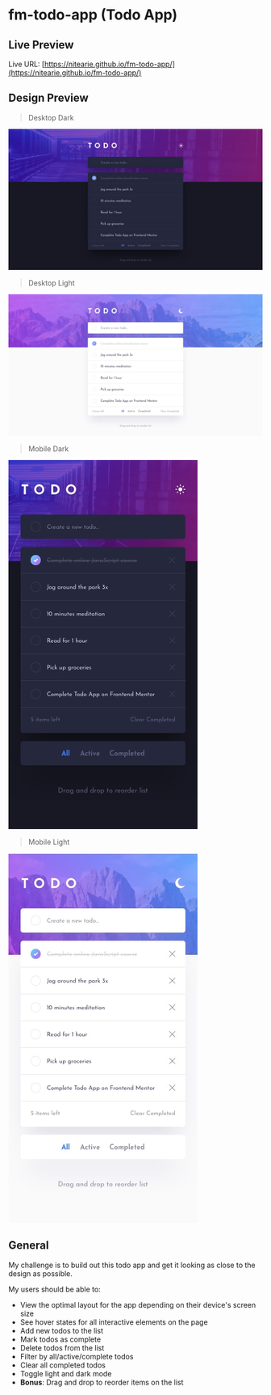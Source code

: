 # fm-todo-app (Todo App)

## Live Preview

Live URL: [https://nitearie.github.io/fm-todo-app/](https://nitearie.github.io/fm-todo-app/)

## Design Preview

> Desktop Dark

![Desktop Dark Design](./design/desktop-design-dark.jpg)

> Desktop Light

![Desktop Light Design](./design/desktop-design-light.jpg)

> Mobile Dark

![Mobile Dark Design](./design/mobile-design-dark.jpg)

> Mobile Light

![Mobile Light Design](./design/mobile-design-light.jpg)

## General

My challenge is to build out this todo app and get it looking as close to the design as possible.

My users should be able to:

- View the optimal layout for the app depending on their device's screen size
- See hover states for all interactive elements on the page
- Add new todos to the list
- Mark todos as complete
- Delete todos from the list
- Filter by all/active/complete todos
- Clear all completed todos
- Toggle light and dark mode
- **Bonus**: Drag and drop to reorder items on the list